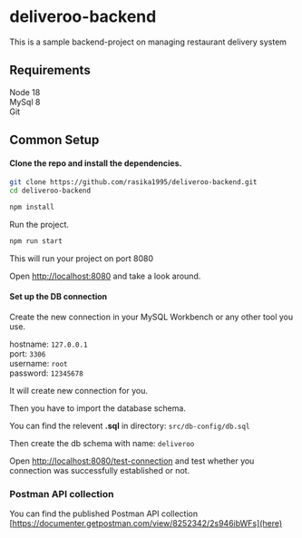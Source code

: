 # deliveroo-backend

This is a sample backend-project on managing restaurant delivery system

## Requirements

Node 18 <br>
MySql 8 <br>
Git <br>

## Common Setup

#### Clone the repo and install the dependencies.

```bash
git clone https://github.com/rasika1995/deliveroo-backend.git
cd deliveroo-backend
```

```bash
npm install
```

Run the project.

```bash
npm run start
```

This will run your project on port 8080

Open [http://localhost:8080](http://localhost:8080) and take a look around.

#### Set up the DB connection

Create the new connection in your MySQL Workbench or any other tool you use.

hostname: `127.0.0.1` <br>
port: `3306` <br>
username: `root` <br>
password: `12345678` <br>

It will create new connection for you. <br>

Then you have to import the database schema. <br> 

You can find the relevent <b>.sql</b> in directory: `src/db-config/db.sql` <br>

Then create the db schema with name: `deliveroo`

Open [http://localhost:8080/test-connection](http://localhost:8080/test-connection) and test whether you connection was successfully established or not.

### Postman API collection

You can find the published Postman API collection [https://documenter.getpostman.com/view/8252342/2s946ibWFs](here)

